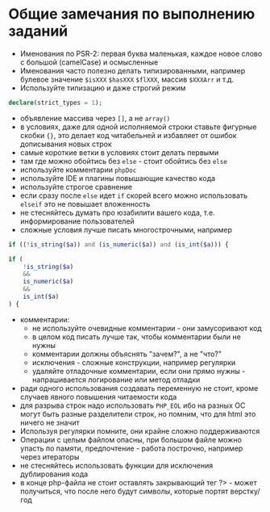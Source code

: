 # Общие замечания по выполнению заданий

* Именования по PSR-2: первая буква маленькая, каждое новое слово с большой (camelCase) и осмысленные
* Именования часто полезно делать типизированными, например булевое значение `$isXXX` `$hasXXX` `$flXXX`, массив `$XXXArr` и т.д.
* Используйте типизацию и даже строгий режим 
```php
declare(strict_types = 1);
```
* объявление массива через `[]`, а не `array()`
* в условиях, даже для одной исполняемой строки ставьте фигурные скобки `{}`, это делает код читабельней и избавляет от ошибок дописывания новых строк
* самые короткие ветки в условиях стоит делать первыми
* там где можно обойтись без `else` - стоит обойтись без `else`
* используйте комментарии `phpDoc`
* используйте IDE и плагины повышающие качество кода
* используйте строгое сравнение
* если сразу после `else` идет `if` скорей всего можно использовать `elseif` это не повышает вложенность
* не стесняйтесь думать про юзабилити вашего кода, т.е. информирование пользователей
* сложные условия лучше писать многострочными, например
```php
if ((!is_string($a)) and (is_numeric($a)) and (is_int($a))) {

if (
    !is_string($a)
    &&
    is_numeric($a)
    &&
    is_int($a)
) {
```
* комментарии:
    * не используйте очевидные комментарии - они замусоривают код
    * в целом код писать лучше так, чтобы комментарии были не нужны
    * комментарии должны объяснять "зачем?", а не "что?"
    * исключения - сложные конструкции, например регулярки
    * удаляйте отладочные комментарии, если они прямо нужны - напрашивается логирование или метод отладки
* ради одного использования создавать переменную не стоит, кроме случаев явного повышения читаемости кода
* для разрыва строк надо использовать `PHP_EOL` ибо на разных ОС могут быть разные разделители строк, но помним, что для html это ничего не значит
* Используя регулярки помните, они крайне сложно поддерживаются
* Операции с целым файлом опасны, при большом файле можно упасть по памяти, предпочтение - работа построчно, например через итераторы
* не стесняйтесь использовать функции для исключения дублирования кода
* в конце php-файла не стоит оставлять закрывающий тег ?> - может получиться, что после него будут символы, которые портят верстку/год
